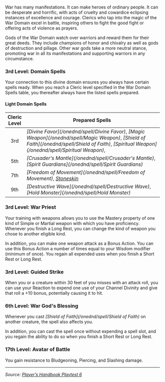 War has many manifestations. It can make heroes of ordinary people. It can be desperate and horrific, with acts of cruelty and cowardice eclipsing instances of excellence and courage. Clerics who tap into the magic of the War Domain excel in battle, inspiring others to fight the good fight or offering acts of violence as prayers.

Gods of the War Domain watch over warriors and reward them for their great deeds. They include champions of honor and chivalry as well as gods of destruction and pillage. Other war gods take a more neutral stance, promoting war in all its manifestations and supporting warriors in any circumstance.

### 3rd Level: Domain Spells

Your connection to this divine domain ensures you always have certain spells ready. When you reach a Cleric level specified in the War Domain Spells table, you thereafter always have the listed spells prepared.

#### Light Domain Spells

| Cleric<br>Level | Prepared Spells                                                                                                                                                                                       |
|:---------------:|-------------------------------------------------------------------------------------------------------------------------------------------------------------------------------------------------------|
|       3rd       | _[Divine Favor](/onednd/spell/Divine Favor)_, _[Magic Weapon](/onednd/spell/Magic Weapon)_, _[Shield of Faith](/onednd/spell/Shield of Faith)_, _[Spiritual Weapon](/onednd/spell/Spiritual Weapon)_, |
|       5th       | _[Crusader's Mantle](/onednd/spell/Crusader's Mantle)_, _[Spirit Guardians](/onednd/spell/Spirit Guardians)_                                                                                          |
|       7th       | _[Freedom of Movement](/onednd/spell/Freedom of Movement)_, _[Stoneskin](/onednd/spell/Stoneskin)_                                                                                                    |
|       9th       | _[Destructive Wave](/onednd/spell/Destructive Wave)_, _[Hold Monster](/onednd/spell/Hold Monster)_                                                                                                    |

### 3rd Level: War Priest

Your training with weapons allows you to use the Mastery property of one kind of Simple or Martial weapon with which you have proficiency. Whenever you finish a Long Rest, you can change the kind of weapon you chose to another eligible kind.

In addition, you can make one weapon attack as a Bonus Action. You can use this Bonus Action a number of times equal to your Wisdom modifier (minimum of once). You regain all expended uses when you finish a Short Rest or Long Rest.

### 3rd Level: Guided Strike

When you or a creature within 30 feet of you misses with an attack roll, you can use your Reaction to expend one use of your Channel Divinity and give that roll a +10 bonus, potentially causing it to hit.

### 6th Level: War God's Blessing

Whenever you cast _[Shield of Faith](/onednd/spell/Shield of Faith)_ on another creature, the spell also affects you.

In addition, you can cast the spell once without expending a spell slot, and you regain the ability to do so when you finish a Short Rest or Long Rest.

### 17th Level: Avatar of Battle

You gain resistance to Bludgeoning, Piercing, and Slashing damage.

----

_Source: [Player’s Handbook Playtest 6](https://www.dndbeyond.com/sources/ua/ph-playtest-6)_
